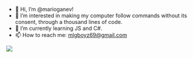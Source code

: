 - 👋 Hi, I’m @marioganev!
- 👀 I’m interested in making my computer follow commands without its consent, through a thousand lines of code. 
- 🌱 I’m currently learning JS and C#.
- 📫 How to reach me: mlgboyz69@gmail.com

<a href="https://visitcount.itsvg.in">
  <img src="https://visitcount.itsvg.in/api?id=marioganev&label=Profile%20Views&color=1&icon=0&pretty=true" />
</a>
<!---
marioganev/marioganev is a ✨ special ✨ repository because its `README.md` (this file) appears on your GitHub profile.
You can click the Preview link to take a look at your changes.
--->
